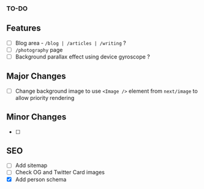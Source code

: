 ### TO-DO

## Features

- [ ] Blog area - `/blog | /articles | /writing` ?
- [ ] `/photography` page
- [ ] Background parallax effect using device gyroscope ?

## Major Changes

- [ ] Change background image to use `<Image />` element from `next/image` to allow priority rendering

## Minor Changes

- [ ]

## SEO

- [ ] Add sitemap
- [ ] Check OG and Twitter Card images
- [x] Add person schema
